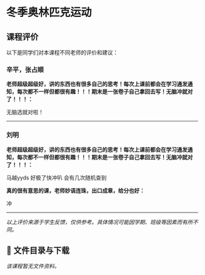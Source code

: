 # 冬季奥林匹克运动

## 课程评价

以下是同学们对本课程不同老师的评价和建议：

### 辛平，张占顺

**老师超级超级好，讲的东西也有很多自己的思考！每次上课前都会在学习通发通知，每次都不一样但都很有趣！！！期末是一张卷子自己拿回去写！无脑冲就对了！！！：**

无脑选就对啦！

---

### 刘明

**老师超级超级好，讲的东西也有很多自己的思考！每次上课前都会在学习通发通知，每次都不一样但都很有趣！！！期末是一张卷子自己拿回去写！无脑冲就对了！！！：**

马越yyds 好极了快冲叭   会有几次随机查到

**真的很有意思的课，老师妙语连珠，出口成章，给分也好：**

冲

---

*以上评价来源于学生反馈，仅供参考。具体情况可能因学期、班级等因素而有所不同。*
## 📄 文件目录与下载

_该课程暂无文件资料。_

